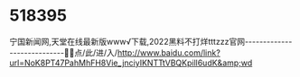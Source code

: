 # 518395
宁国新闻网,天堂在线最新版www√下载,2022黑料不打烊tttzzz官网----------------------------📧📧点/此/进/入/http://www.baidu.com/link?url=NoK8PT47PahMhFH8Vie_jnciyIKNTTtVBQKpill6udK&amp;wd
